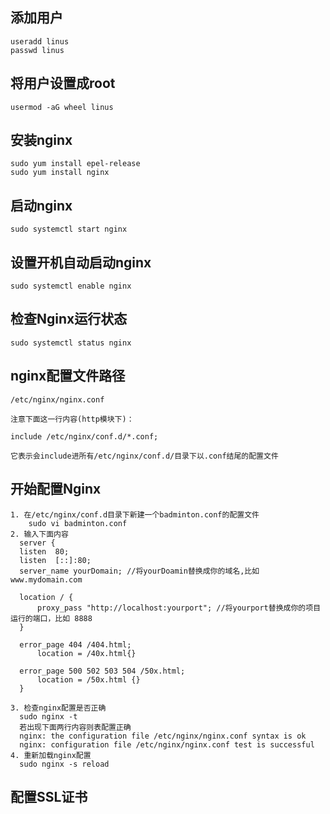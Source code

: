 ## 添加用户
    useradd linus
    passwd linus
## 将用户设置成root
    usermod -aG wheel linus
## 安装nginx
    sudo yum install epel-release
    sudo yum install nginx
## 启动nginx
    sudo systemctl start nginx
## 设置开机自动启动nginx
    sudo systemctl enable nginx
## 检查Nginx运行状态
    sudo systemctl status nginx
## nginx配置文件路径
    /etc/nginx/nginx.conf

    注意下面这一行内容(http模块下)：

    include /etc/nginx/conf.d/*.conf;

    它表示会include进所有/etc/nginx/conf.d/目录下以.conf结尾的配置文件
## 开始配置Nginx
    1. 在/etc/nginx/conf.d目录下新建一个badminton.conf的配置文件
        sudo vi badminton.conf
    2. 输入下面内容
      server {
      listen  80;
      listen  [::]:80;
      server_name yourDomain; //将yourDoamin替换成你的域名,比如 www.mydomain.com

      location / {
          proxy_pass "http://localhost:yourport"; //将yourport替换成你的项目运行的端口，比如 8888
      }

      error_page 404 /404.html;
          location = /40x.html{}

      error_page 500 502 503 504 /50x.html;
          location = /50x.html {}
      }

    3. 检查nginx配置是否正确
      sudo nginx -t
      若出现下面两行内容则表配置正确
      nginx: the configuration file /etc/nginx/nginx.conf syntax is ok
      nginx: configuration file /etc/nginx/nginx.conf test is successful
    4. 重新加载nginx配置
      sudo nginx -s reload
## 配置SSL证书
    
